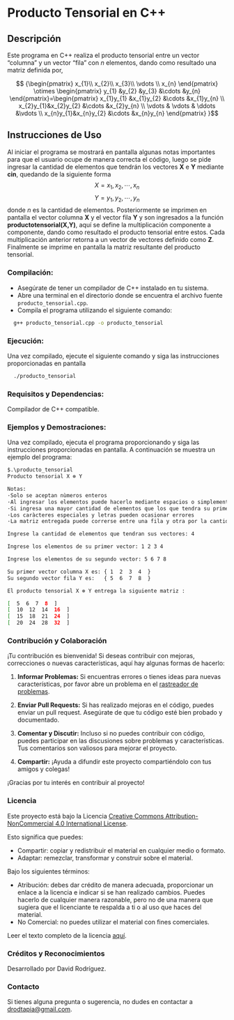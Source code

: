 # Producto Tensorial en C++

## Descripción

Este programa en C++ realiza el producto tensorial entre un vector “columna” y un vector “fila” con $n$ elementos, dando como resultado una matriz definida por,

$$
{\begin{pmatrix}
x_{1}\\ 
x_{2}\\ 
x_{3}\\ 
\vdots \\ 
x_{n}
\end{pmatrix}
\otimes
\begin{pmatrix}
y_{1} &y_{2}  &y_{3}  &\cdots  &y_{n} 
\end{pmatrix}=\begin{pmatrix}
x_{1}y_{1} &x_{1}y_{2}  &\cdots  &x_{1}y_{n} \\ 
x_{2}y_{1}&x_{2}y_{2}  &\cdots  &x_{2}y_{n} \\ 
 \vdots &  \vdots & \ddots  &\vdots  \\ 
 x_{n}y_{1}&x_{n}y_{2}  &\cdots  &x_{n}y_{n}
\end{pmatrix}
}$$

## Instrucciones de Uso
Al iniciar el programa se mostrará en pantalla algunas notas importantes para que el usuario ocupe de
manera correcta el código, luego se pide ingresar la cantidad de elementos que tendrán los vectores **X** e **Y**
mediante **cin**, quedando de la siguiente forma
$$X=x_1,x_2,\cdots,x_n$$
$$Y=y_1,y_2,\cdots,y_n$$
donde $n$ es la cantidad de elementos.
Posteriormente se imprimen en pantalla el vector columna **X** y el vector fila **Y** y son ingresados a la función
**productotensorial(X,Y)**, aquí se define la multiplicación componente a componente, dando como resultado
el producto tensorial entre estos.
Cada multiplicación anterior retorna a un vector de vectores definido como **Z**. Finalmente se imprime en
pantalla la matriz resultante del producto tensorial.
### Compilación:
- Asegúrate de tener un compilador de C++ instalado en tu sistema.
- Abre una terminal en el directorio donde se encuentra el archivo fuente `producto_tensorial.cpp`.
- Compila el programa utilizando el siguiente comando:
```bash
  g++ producto_tensorial.cpp -o producto_tensorial

```
### Ejecución:
Una vez compilado, ejecute el siguiente comando y siga las instrucciones proporcionadas en pantalla
```bash
  ./producto_tensorial
```  
### Requisitos y Dependencias:
Compilador de C++ compatible.

### Ejemplos y Demostraciones:
Una vez compilado, ejecuta el programa proporcionando y siga las instrucciones proporcionadas en pantalla. 
A continuación se muestra un ejemplo del programa:
```bash
$.\producto_tensorial
Producto tensorial X ⊗ Y

Notas:
·Solo se aceptan nùmeros enteros
·Al ingresar los elementos puede hacerlo mediante espacios o simplemente aprentando la tecla 'enter' entre uno y otro
·Si ingresa una mayor cantidad de elementos que los que tendra su primer vector, estos pasaran al siguiente y los que sobren se omitiran
·Los caràcteres especiales y letras pueden ocasionar errores
·La matriz entregada puede correrse entre una fila y otra por la cantidad de cifras de sus componentes

Ingrese la cantidad de elementos que tendran sus vectores: 4

Ingrese los elementos de su primer vector: 1 2 3 4

Ingrese los elementos de su segundo vector: 5 6 7 8

Su primer vector columna X es: { 1  2  3  4  }
Su segundo vector fila Y es:   { 5  6  7  8  }

El producto tensorial X ⊗ Y entrega la siguiente matriz :

[  5  6  7  8  ]
[  10  12  14  16  ]
[  15  18  21  24  ]
[  20  24  28  32  ]
```
### Contribución y Colaboración

¡Tu contribución es bienvenida! Si deseas contribuir con mejoras, correcciones o nuevas características, aquí hay algunas formas de hacerlo:

1. **Informar Problemas:** Si encuentras errores o tienes ideas para nuevas características, por favor abre un problema en el [rastreador de problemas](https://github.com/drodtapia/Producto_tensorial/issues).
   
2. **Enviar Pull Requests:** Si has realizado mejoras en el código, puedes enviar un pull request. Asegúrate de que tu código esté bien probado y documentado.

3. **Comentar y Discutir:** Incluso si no puedes contribuir con código, puedes participar en las discusiones sobre problemas y características. Tus comentarios son valiosos para mejorar el proyecto.

4. **Compartir:** ¡Ayuda a difundir este proyecto compartiéndolo con tus amigos y colegas!

¡Gracias por tu interés en contribuir al proyecto!

### Licencia

Este proyecto está bajo la Licencia [Creative Commons Attribution-NonCommercial 4.0 International License](https://creativecommons.org/licenses/by-nc/4.0/).

Esto significa que puedes:

- Compartir: copiar y redistribuir el material en cualquier medio o formato.
- Adaptar: remezclar, transformar y construir sobre el material.

Bajo los siguientes términos:

- Atribución: debes dar crédito de manera adecuada, proporcionar un enlace a la licencia e indicar si se han realizado cambios. Puedes hacerlo de cualquier manera razonable, pero no de una manera que sugiera que el licenciante te respalda a ti o al uso que haces del material.
- No Comercial: no puedes utilizar el material con fines comerciales.

Leer el texto completo de la licencia [aquí](https://creativecommons.org/licenses/by-nc/4.0/legalcode).

### Créditos y Reconocimientos
Desarrollado por David Rodríguez.

### Contacto
Si tienes alguna pregunta o sugerencia, no dudes en contactar a drodtapia@gmail.com.
